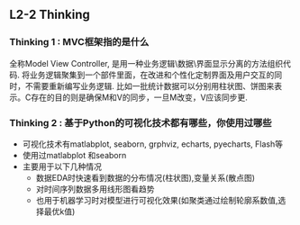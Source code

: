 ## L2-2 Thinking  
 
### Thinking 1 : MVC框架指的是什么

 
全称Model View Controller, 是用一种业务逻辑\数据\界面显示分离的方法组织代码. 将业务逻辑聚集到一个部件里面，在改进和个性化定制界面及用户交互的同时，不需要重新编写业务逻辑. 比如一批统计数据可以分别用柱状图、饼图来表示。C存在的目的则是确保M和V的同步，一旦M改变，V应该同步更.


### Thinking 2 : 基于Python的可视化技术都有哪些，你使用过哪些

- 可视化技术有matlabplot, seaborn, grphviz, echarts, pyecharts, Flash等
- 使用过matlabplot 和seaborn
- 主要用于以下几种情况
    - 数据EDA时快速看到数据的分布情况(柱状图),变量关系(散点图)
    - 对时间序列数据多用线形图看趋势
    - 也用于机器学习时对模型进行可视化效果(如聚类通过绘制轮廓系数值,选择最优k值)
